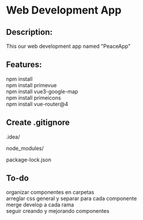# Web Development App
## Description:
This our web development app named  "PeaceApp"

## Features:
npm install <br>
npm install primevue <br>
npm install vue3-google-map <br>
npm install primeicons <br>
npm install vue-router@4 <br>

## Create .gitignore
.idea/

node_modules/

package-lock.json

## To-do
organizar componentes en carpetas<br>
arreglar css general y separar para cada componente<br>
merge develop a cada rama<br>
seguir creando y mejorando componentes
